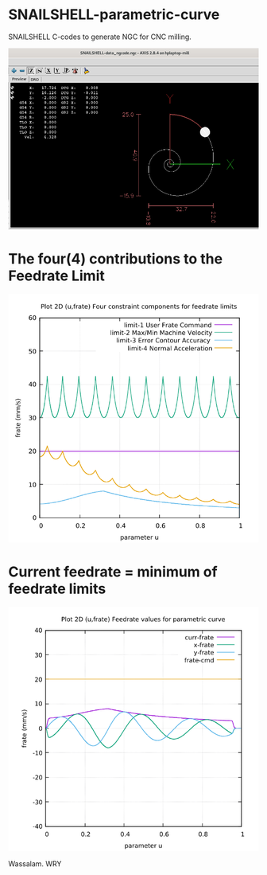 # SNAILSHELL-parametric-curve
SNAILSHELL C-codes to generate NGC for CNC milling.

![](SNAILSHELL-screenshots/SNAILSHELL-Screenshot.png)

# The four(4) contributions to the Feedrate Limit
![](SNAILSHELL-screenshots/Image-13-Algo20-FC20-Snailshell.png)

# Current feedrate = minimum of feedrate limits
![](SNAILSHELL-screenshots/Image-09-Algo20-FC20-Snailshell.png)

Wassalam.
WRY
